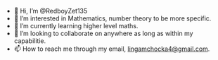 - 👋 Hi, I’m @RedboyZet135
- 👀 I’m interested in Mathematics, number theory to be more specific.
- 🌱 I’m currently learning higher level maths.
- 💞️ I’m looking to collaborate on anywhere as long as within my capabilitie.
- 📫 How to reach me through my email, lingamchocka4@gmail.com.

<!---
RedBOyC/RedBOyC is a ✨ special ✨ repository because its `README.md` (this file) appears on your GitHub profile.
You can click the Preview link to take a look at your changes.
--->
